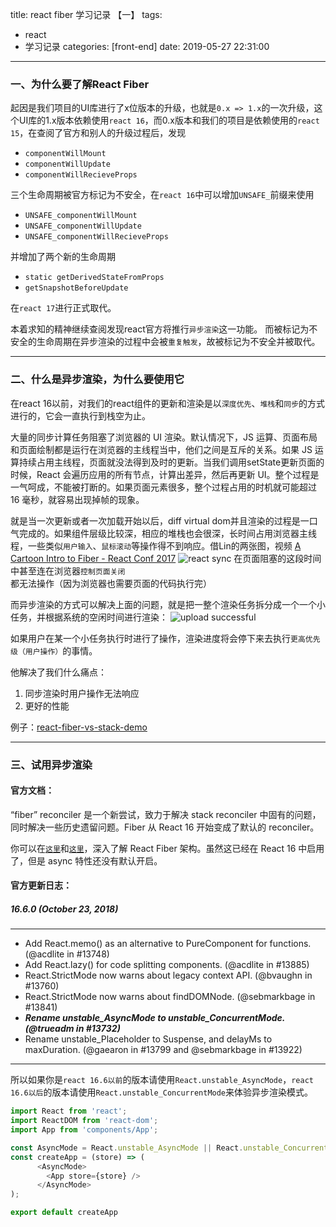 title: react fiber 学习记录 【一】
tags:
  - react
  - 学习记录
categories: [front-end]
date: 2019-05-27 22:31:00
---
### 一、为什么要了解React Fiber
起因是我们项目的UI库进行了x位版本的升级，也就是`0.x => 1.x`的一次升级，这个UI库的1.x版本依赖使用`react 16`，而0.x版本和我们的项目是依赖使用的`react 15`，在查阅了官方和别人的升级过程后，发现
- `componentWillMount`
- `componentWillUpdate`
- `componentWillRecieveProps`

三个生命周期被官方标记为不安全，在`react 16`中可以增加`UNSAFE_`前缀来使用
- `UNSAFE_componentWillMount`
- `UNSAFE_componentWillUpdate`
- `UNSAFE_componentWillRecieveProps`

并增加了两个新的生命周期
- `static getDerivedStateFromProps`
- `getSnapshotBeforeUpdate`

在`react 17`进行正式取代。

本着求知的精神继续查阅发现react官方将推行`异步渲染`这一功能。
而被标记为不安全的生命周期在异步渲染的过程中会被`重复触发`，故被标记为不安全并被取代。

---
### 二、什么是异步渲染，为什么要使用它
在react 16以前，对我们的react组件的更新和渲染是以`深度优先`、`堆栈`和`同步`的方式进行的，它会一直执行到栈空为止。

大量的同步计算任务阻塞了浏览器的 UI 渲染。默认情况下，JS 运算、页面布局和页面绘制都是运行在浏览器的主线程当中，他们之间是互斥的关系。如果 JS 运算持续占用主线程，页面就没法得到及时的更新。当我们调用setState更新页面的时候，React 会遍历应用的所有节点，计算出差异，然后再更新 UI。整个过程是一气呵成，不能被打断的。如果页面元素很多，整个过程占用的时机就可能超过 16 毫秒，就容易出现掉帧的现象。

就是当一次更新或者一次加载开始以后，diff virtual dom并且渲染的过程是一口气完成的。如果组件层级比较深，相应的堆栈也会很深，长时间占用浏览器主线程，一些类似`用户输入`、`鼠标滚动`等操作得不到响应。借Lin的两张图，视频 [A Cartoon Intro to Fiber - React Conf 2017](https://www.youtube.com/watch?v=ZCuYPiUIONs)
![react sync](/images/20180428113702655.jpg)
在页面阻塞的这段时间中甚至连在浏览器`控制页面关闭`都无法操作（因为浏览器也需要页面的代码执行完）

而异步渲染的方式可以解决上面的问题，就是把一整个渲染任务拆分成一个一个小任务，并根据系统的空闲时间进行渲染：
![upload successful](/images/pasted-0.png)

如果用户在某一个小任务执行时进行了操作，渲染进度将会停下来去执行`更高优先级（用户操作）`的事情。

他解决了我们什么痛点：
1. 同步渲染时用户操作无法响应
2. 更好的性能

例子：[react-fiber-vs-stack-demo](https://claudiopro.github.io/react-fiber-vs-stack-demo/)

---
### 三、试用异步渲染
#### 官方文档：

“fiber” reconciler 是一个新尝试，致力于解决 stack reconciler 中固有的问题，同时解决一些历史遗留问题。Fiber 从 React 16 开始变成了默认的 reconciler。

你可以在[`这里`](https://github.com/acdlite/react-fiber-architecture)和[`这里`](https://medium.com/react-in-depth/inside-fiber-in-depth-overview-of-the-new-reconciliation-algorithm-in-react-e1c04700ef6e)，深入了解 React Fiber 架构。虽然这已经在 React 16 中启用了，但是 async 特性还没有默认开启。

#### 官方更新日志：

##### 16.6.0 (October 23, 2018)
---
- Add React.memo() as an alternative to PureComponent for functions. (@acdlite in #13748)
- Add React.lazy() for code splitting components. (@acdlite in #13885)
- React.StrictMode now warns about legacy context API. (@bvaughn in #13760)
- React.StrictMode now warns about findDOMNode. (@sebmarkbage in #13841)
- ***Rename unstable_AsyncMode to unstable_ConcurrentMode. (@trueadm in #13732)***
- Rename unstable_Placeholder to Suspense, and delayMs to maxDuration. (@gaearon in #13799 and @sebmarkbage in #13922)

---
所以如果你是`react 16.6以前`的版本请使用`React.unstable_AsyncMode`，`react 16.6以后`的版本请使用`React.unstable_ConcurrentMode`来体验异步渲染模式。

```javascript
import React from 'react';
import ReactDOM from 'react-dom';
import App from 'components/App';

const AsyncMode = React.unstable_AsyncMode || React.unstable_ConcurrentMode;
const createApp = (store) => (
      <AsyncMode>
        <App store={store} />
      </AsyncMode>
);

export default createApp
```


